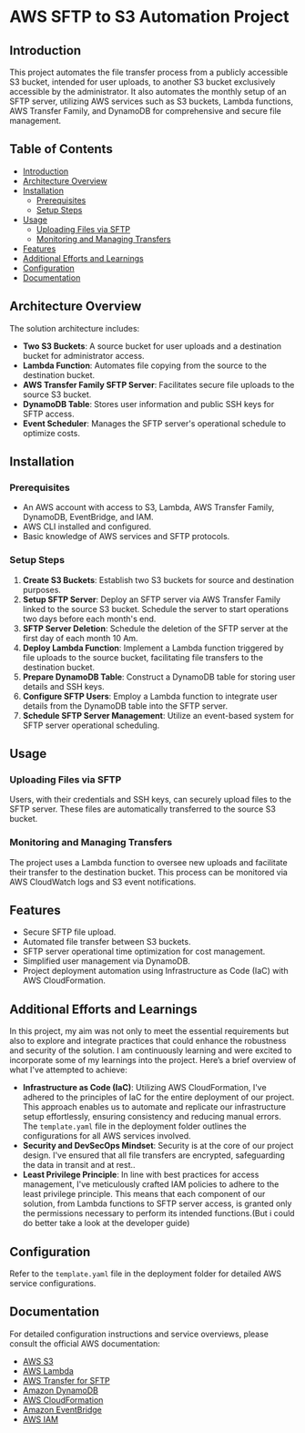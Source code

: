 AWS SFTP to S3 Automation Project
=================================

Introduction
------------

This project automates the file transfer process from a publicly accessible S3 bucket, intended for user uploads, to another S3 bucket exclusively accessible by the administrator. It also automates the monthly setup of an SFTP server, utilizing AWS services such as S3 buckets, Lambda functions, AWS Transfer Family, and DynamoDB for comprehensive and secure file management.

Table of Contents
-----------------

*   [Introduction](#introduction)
*   [Architecture Overview](#architecture-overview)
*   [Installation](#installation)
    *   [Prerequisites](#prerequisites)
    *   [Setup Steps](#setup-steps)
*   [Usage](#usage)
    *   [Uploading Files via SFTP](#uploading-files-via-sftp)
    *   [Monitoring and Managing Transfers](#monitoring-and-managing-transfers)
*   [Features](#features)
*   [Additional Efforts and Learnings](#additional-efforts-and-learnings)
*   [Configuration](#configuration)
*   [Documentation](#documentation)

Architecture Overview
---------------------

The solution architecture includes:

*   **Two S3 Buckets**: A source bucket for user uploads and a destination bucket for administrator access.
*   **Lambda Function**: Automates file copying from the source to the destination bucket.
*   **AWS Transfer Family SFTP Server**: Facilitates secure file uploads to the source S3 bucket.
*   **DynamoDB Table**: Stores user information and public SSH keys for SFTP access.
*   **Event Scheduler**: Manages the SFTP server's operational schedule to optimize costs.

Installation
------------

### Prerequisites

*   An AWS account with access to S3, Lambda, AWS Transfer Family, DynamoDB, EventBridge, and IAM.
*   AWS CLI installed and configured.
*   Basic knowledge of AWS services and SFTP protocols.

### Setup Steps

1.  **Create S3 Buckets**: Establish two S3 buckets for source and destination purposes.
2.  **Setup SFTP Server**: Deploy an SFTP server via AWS Transfer Family linked to the source S3 bucket. Schedule the server to start operations two days before each month's end.
3. **SFTP Server Deletion**: Schedule the deletion of the SFTP server at the first day of each month 10 Am.
4.  **Deploy Lambda Function**: Implement a Lambda function triggered by file uploads to the source bucket, facilitating file transfers to the destination bucket.
5.  **Prepare DynamoDB Table**: Construct a DynamoDB table for storing user details and SSH keys.
6.  **Configure SFTP Users**: Employ a Lambda function to integrate user details from the DynamoDB table into the SFTP server.
7.  **Schedule SFTP Server Management**: Utilize an event-based system for SFTP server operational scheduling.

Usage
-----

### Uploading Files via SFTP

Users, with their credentials and SSH keys, can securely upload files to the SFTP server. These files are automatically transferred to the source S3 bucket.

### Monitoring and Managing Transfers

The project uses a Lambda function to oversee new uploads and facilitate their transfer to the destination bucket. This process can be monitored via AWS CloudWatch logs and S3 event notifications.

Features
--------

*   Secure SFTP file upload.
*   Automated file transfer between S3 buckets.
*   SFTP server operational time optimization for cost management.
*   Simplified user management via DynamoDB.
*   Project deployment automation using Infrastructure as Code (IaC) with AWS CloudFormation.

Additional Efforts and Learnings
--------------------------------
In this project, my aim was not only to meet the essential requirements but also to explore and integrate practices that could enhance the robustness and security of the solution. I am continuously learning and were excited to incorporate some of my learnings into the project. Here’s a brief overview of what I've attempted to achieve:

*   **Infrastructure as Code (IaC)**:  Utilizing AWS CloudFormation, I've adhered to the principles of IaC for the entire deployment of our project. This approach enables us to automate and replicate our infrastructure setup effortlessly, ensuring consistency and reducing manual errors. The `template.yaml` file in the deployment folder outlines the configurations for all AWS services involved.
*   **Security and DevSecOps Mindset**: Security is at the core of our project design. I've ensured that all file transfers are encrypted, safeguarding the data in transit and at rest..
*   **Least Privilege Principle**:  In line with best practices for access management, I've meticulously crafted IAM policies to adhere to the least privilege principle. This means that each component of our solution, from Lambda functions to SFTP server access, is granted only the permissions necessary to perform its intended functions.(But i could do better take a look at the developer guide)

Configuration
-------------

Refer to the `template.yaml` file in the deployment folder for detailed AWS service configurations.

Documentation
-------------

For detailed configuration instructions and service overviews, please consult the official AWS documentation:

*   [AWS S3](https://docs.aws.amazon.com/s3/)
*   [AWS Lambda](https://docs.aws.amazon.com/lambda/)
*   [AWS Transfer for SFTP](https://docs.aws.amazon.com/transfer/latest/userguide/)
*   [Amazon DynamoDB](https://docs.aws.amazon.com/dynamodb/)
*   [AWS CloudFormation](https://docs.aws.amazon.com/cloudformation/)
*   [Amazon EventBridge](https://docs.aws.amazon.com/eventbridge/)
*   [AWS IAM](https://docs.aws.amazon.com/iam/)
